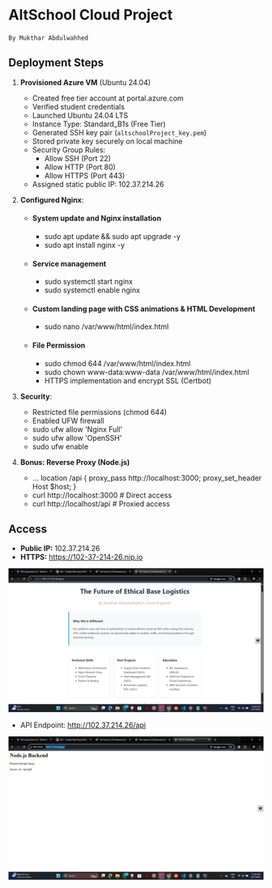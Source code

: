 # AltSchool Cloud Project
`By Mukthar Abdulwahhed`
## Deployment Steps
1. **Provisioned Azure VM** (Ubuntu 24.04)
   - Created free tier account at portal.azure.com
   - Verified student credentials
   - Launched Ubuntu 24.04 LTS
   - Instance Type: Standard_B1s (Free Tier)
   - Generated SSH key pair (`altschoolProject_key.pem`)
   - Stored private key securely on local machine
   - Security Group Rules:
     - Allow SSH (Port 22)
     - Allow HTTP (Port 80)
     - Allow HTTPS (Port 443)
   - Assigned static public IP: 102.37.214.26
     
2. **Configured Nginx**:
   - #### System update and Nginx installation
      - sudo apt update && sudo apt upgrade -y
      - sudo apt install nginx -y
   - #### Service management
      - sudo systemctl start nginx
      - sudo systemctl enable nginx
   - #### Custom landing page with CSS animations & HTML Development
      - sudo nano /var/www/html/index.html
   - #### File Permission
      - sudo chmod 644 /var/www/html/index.html
      - sudo chown www-data:www-data /var/www/html/index.html
      - HTTPS implementation and encrypt SSL (Certbot)
        
3. **Security**:
   - Restricted file permissions (chmod 644)
   - Enabled UFW firewall
   - sudo ufw allow 'Nginx Full'
   - sudo ufw allow 'OpenSSH'
   - sudo ufw enable

4. **Bonus: Reverse Proxy (Node.js)**
   - ... location /api {
    proxy_pass http://localhost:3000;
    proxy_set_header Host $host;
   }
   - curl http://localhost:3000      # Direct access
   - curl http://localhost/api      # Proxied access

## Access
- **Public IP:** 102.37.214.26
- **HTTPS:** https://102-37-214-26.nip.io

![Screenshot](Screenshot.png)

- API Endpoint: http://102.37.214.26/api

![api-Screenshot](api-Screenshot.png)


